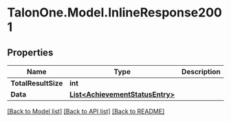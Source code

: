 # TalonOne.Model.InlineResponse2001
## Properties

Name | Type | Description | Notes
------------ | ------------- | ------------- | -------------
**TotalResultSize** | **int** |  | 
**Data** | [**List&lt;AchievementStatusEntry&gt;**](AchievementStatusEntry.md) |  | 

[[Back to Model list]](../README.md#documentation-for-models) [[Back to API list]](../README.md#documentation-for-api-endpoints) [[Back to README]](../README.md)

